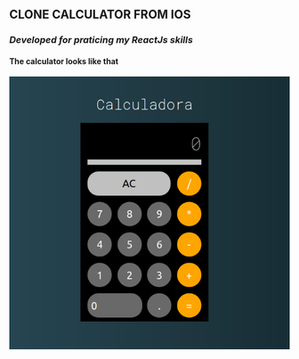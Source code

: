 ## CLONE CALCULATOR FROM IOS ##
### *Developed for praticing my ReactJs skills* ###
#### The calculator looks like that ####
![](https://github.com/jonasmateus/Caculadora-Clone-do-IOS/blob/master/main/Image/img_calc.png)